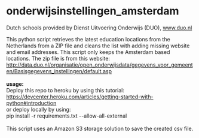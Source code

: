 onderwijsinstellingen_amsterdam
=============================

Dutch schools provided by Dienst Uitvoering Onderwijs (DUO), www.duo.nl<br>

This python script retrieves the latest education locations from the Netherlands from a ZIP file and cleans the list with adding missing website and email addresses. This script only keeps the Amsterdam based locations. The zip file is from this website:<br> http://data.duo.nl/organisatie/open_onderwijsdata/gegevens_voor_gemeenten/Basisgegevens_instellingen/default.asp
<br>
<br>
<b>usage:</b> <br>
Deploy this repo to heroku by using this tutorial:<br>
https://devcenter.heroku.com/articles/getting-started-with-python#introduction
<br>
or deploy locally by using: <br>
pip install -r requirements.txt --allow-all-external
<br> <br>
This script uses an Amazon S3 storage solution to save the created csv file.
<br>

